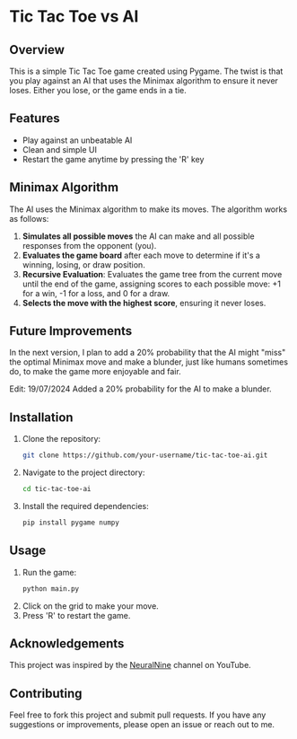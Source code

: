 # Tic Tac Toe vs AI

## Overview

This is a simple Tic Tac Toe game created using Pygame. The twist is that you play against an AI that uses the Minimax algorithm to ensure it never loses. Either you lose, or the game ends in a tie.

## Features

- Play against an unbeatable AI
- Clean and simple UI
- Restart the game anytime by pressing the 'R' key

## Minimax Algorithm

The AI uses the Minimax algorithm to make its moves. The algorithm works as follows:

1. **Simulates all possible moves** the AI can make and all possible responses from the opponent (you).
2. **Evaluates the game board** after each move to determine if it's a winning, losing, or draw position.
3. **Recursive Evaluation**: Evaluates the game tree from the current move until the end of the game, assigning scores to each possible move: +1 for a win, -1 for a loss, and 0 for a draw.
4. **Selects the move with the highest score**, ensuring it never loses.

## Future Improvements

In the next version, I plan to add a 20% probability that the AI might "miss" the optimal Minimax move and make a blunder, just like humans sometimes do, to make the game more enjoyable and fair.

Edit: 19/07/2024
Added a 20% probability for the AI to make a blunder.

## Installation

1. Clone the repository:
   ```bash
   git clone https://github.com/your-username/tic-tac-toe-ai.git
   ```
2. Navigate to the project directory:
   ```bash
   cd tic-tac-toe-ai
   ```
3. Install the required dependencies:
   ```bash
   pip install pygame numpy
   ```

## Usage

1. Run the game:
   ```bash
   python main.py
   ```
2. Click on the grid to make your move.
3. Press 'R' to restart the game.

## Acknowledgements

This project was inspired by the [NeuralNine](https://www.youtube.com/watch?v=LbTu0rwikwg) channel on YouTube.

## Contributing

Feel free to fork this project and submit pull requests. If you have any suggestions or improvements, please open an issue or reach out to me.
